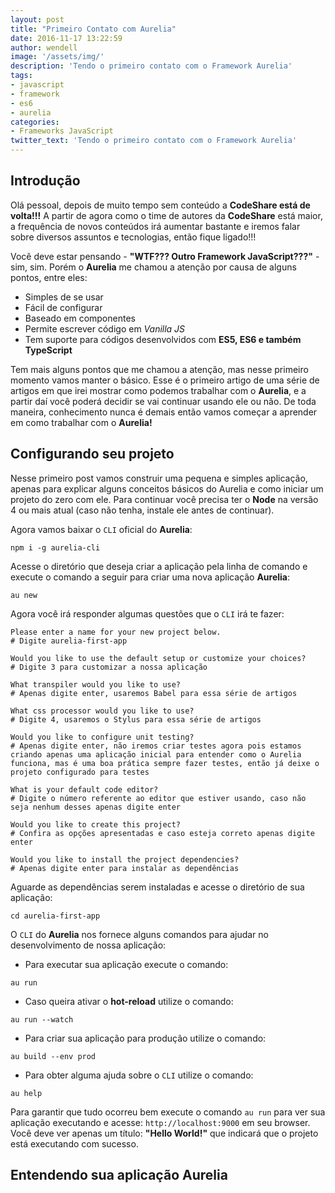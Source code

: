```yaml
---
layout: post
title: "Primeiro Contato com Aurelia"
date: 2016-11-17 13:22:59
author: wendell
image: '/assets/img/'
description: 'Tendo o primeiro contato com o Framework Aurelia'
tags:
- javascript
- framework
- es6
- aurelia
categories:
- Frameworks JavaScript
twitter_text: 'Tendo o primeiro contato com o Framework Aurelia'
---
```


## Introdução

Olá pessoal, depois de muito tempo sem conteúdo a **CodeShare está de volta!!!** A partir de agora como o time de autores da **CodeShare** está maior, a frequência de novos conteúdos irá aumentar bastante e iremos falar sobre diversos assuntos e tecnologias, então fique ligado!!!  

Você deve estar pensando - **"WTF??? Outro Framework JavaScript???"** - sim, sim. Porém o **Aurelia** me chamou a atenção por causa de alguns pontos, entre eles:

- Simples de se usar
- Fácil de configurar
- Baseado em componentes
- Permite escrever código em *Vanilla JS*
- Tem suporte para códigos desenvolvidos com **ES5, ES6 e também TypeScript**

Tem mais alguns pontos que me chamou a atenção, mas nesse primeiro momento vamos manter o básico. Esse é o primeiro artigo de uma série de artigos em que irei mostrar como podemos trabalhar com o **Aurelia**, e a partir daí você poderá decidir se vai continuar usando ele ou não. De toda maneira, conhecimento nunca é demais então vamos começar a aprender em como trabalhar com o **Aurelia!**

## Configurando seu projeto

Nesse primeiro post vamos construir uma pequena e simples aplicação, apenas para explicar alguns conceitos básicos do Aurelia e como iniciar um projeto do zero com ele. Para continuar você precisa ter o **Node** na versão 4 ou mais atual (caso não tenha, instale ele antes de continuar).  

Agora vamos baixar o `CLI` oficial do **Aurelia**:

```
npm i -g aurelia-cli
```

Acesse o diretório que deseja criar a aplicação pela linha de comando e execute o comando a seguir para criar uma nova aplicação **Aurelia**:

```
au new
```

Agora você irá responder algumas questões que o `CLI` irá te fazer:

```
Please enter a name for your new project below.
# Digite aurelia-first-app

Would you like to use the default setup or customize your choices?
# Digite 3 para customizar a nossa aplicação

What transpiler would you like to use?
# Apenas digite enter, usaremos Babel para essa série de artigos

What css processor would you like to use?
# Digite 4, usaremos o Stylus para essa série de artigos

Would you like to configure unit testing?
# Apenas digite enter, não iremos criar testes agora pois estamos criando apenas uma aplicação inicial para entender como o Aurelia funciona, mas é uma boa prática sempre fazer testes, então já deixe o projeto configurado para testes

What is your default code editor?
# Digite o número referente ao editor que estiver usando, caso não seja nenhum desses apenas digite enter

Would you like to create this project?
# Confira as opções apresentadas e caso esteja correto apenas digite enter

Would you like to install the project dependencies?
# Apenas digite enter para instalar as dependências
```

Aguarde as dependências serem instaladas e acesse o diretório de sua aplicação:

```
cd aurelia-first-app
```

O `CLI` do **Aurelia** nos fornece alguns comandos para ajudar no desenvolvimento de nossa aplicação:

- Para executar sua aplicação execute o comando:

```
au run
```

- Caso queira ativar o **hot-reload** utilize o comando:

```
au run --watch
```

- Para criar sua aplicação para produção utilize o comando:

```
au build --env prod
```

- Para obter alguma ajuda sobre o `CLI` utilize o comando:

```
au help
```

Para garantir que tudo ocorreu bem execute o comando `au run` para ver sua aplicação executando e acesse: `http://localhost:9000` em seu browser. Você deve ver apenas um título: **"Hello World!"** que indicará que o projeto está executando com sucesso.

## Entendendo sua aplicação Aurelia
